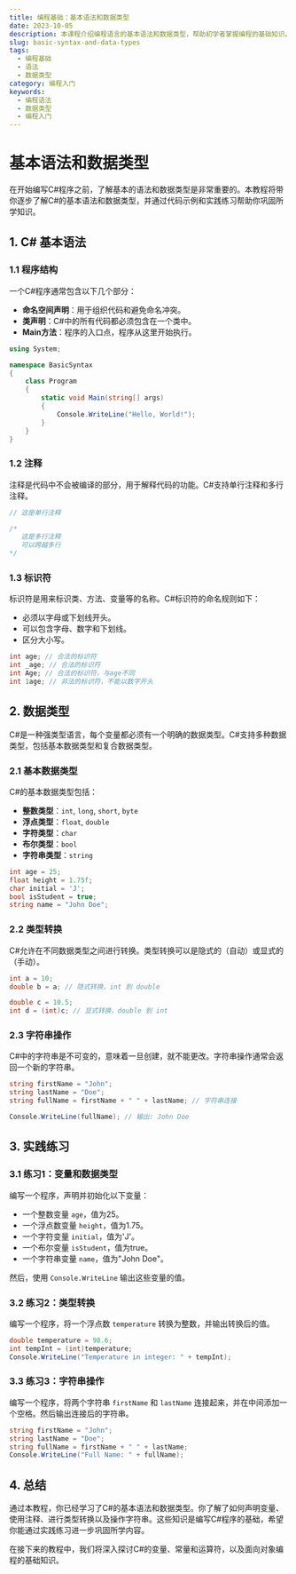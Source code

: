 ```yaml
---
title: 编程基础：基本语法和数据类型
date: 2023-10-05
description: 本课程介绍编程语言的基本语法和数据类型，帮助初学者掌握编程的基础知识。
slug: basic-syntax-and-data-types
tags:
  - 编程基础
  - 语法
  - 数据类型
category: 编程入门
keywords:
  - 编程语法
  - 数据类型
  - 编程入门
---
```


# 基本语法和数据类型

在开始编写C#程序之前，了解基本的语法和数据类型是非常重要的。本教程将带你逐步了解C#的基本语法和数据类型，并通过代码示例和实践练习帮助你巩固所学知识。

## 1. C# 基本语法

### 1.1 程序结构

一个C#程序通常包含以下几个部分：

- **命名空间声明**：用于组织代码和避免命名冲突。
- **类声明**：C#中的所有代码都必须包含在一个类中。
- **Main方法**：程序的入口点，程序从这里开始执行。

```csharp
using System;

namespace BasicSyntax
{
    class Program
    {
        static void Main(string[] args)
        {
            Console.WriteLine("Hello, World!");
        }
    }
}
```

### 1.2 注释

注释是代码中不会被编译的部分，用于解释代码的功能。C#支持单行注释和多行注释。

```csharp
// 这是单行注释

/* 
   这是多行注释
   可以跨越多行
*/
```

### 1.3 标识符

标识符是用来标识类、方法、变量等的名称。C#标识符的命名规则如下：

- 必须以字母或下划线开头。
- 可以包含字母、数字和下划线。
- 区分大小写。

```csharp
int age; // 合法的标识符
int _age; // 合法的标识符
int Age; // 合法的标识符，与age不同
int 1age; // 非法的标识符，不能以数字开头
```

## 2. 数据类型

C#是一种强类型语言，每个变量都必须有一个明确的数据类型。C#支持多种数据类型，包括基本数据类型和复合数据类型。

### 2.1 基本数据类型

C#的基本数据类型包括：

- **整数类型**：`int`, `long`, `short`, `byte`
- **浮点类型**：`float`, `double`
- **字符类型**：`char`
- **布尔类型**：`bool`
- **字符串类型**：`string`

```csharp
int age = 25;
float height = 1.75f;
char initial = 'J';
bool isStudent = true;
string name = "John Doe";
```

### 2.2 类型转换

C#允许在不同数据类型之间进行转换。类型转换可以是隐式的（自动）或显式的（手动）。

```csharp
int a = 10;
double b = a; // 隐式转换，int 到 double

double c = 10.5;
int d = (int)c; // 显式转换，double 到 int
```

### 2.3 字符串操作

C#中的字符串是不可变的，意味着一旦创建，就不能更改。字符串操作通常会返回一个新的字符串。

```csharp
string firstName = "John";
string lastName = "Doe";
string fullName = firstName + " " + lastName; // 字符串连接

Console.WriteLine(fullName); // 输出: John Doe
```

## 3. 实践练习

### 3.1 练习1：变量和数据类型

编写一个程序，声明并初始化以下变量：

- 一个整数变量 `age`，值为25。
- 一个浮点数变量 `height`，值为1.75。
- 一个字符变量 `initial`，值为'J'。
- 一个布尔变量 `isStudent`，值为true。
- 一个字符串变量 `name`，值为"John Doe"。

然后，使用 `Console.WriteLine` 输出这些变量的值。

### 3.2 练习2：类型转换

编写一个程序，将一个浮点数 `temperature` 转换为整数，并输出转换后的值。

```csharp
double temperature = 98.6;
int tempInt = (int)temperature;
Console.WriteLine("Temperature in integer: " + tempInt);
```

### 3.3 练习3：字符串操作

编写一个程序，将两个字符串 `firstName` 和 `lastName` 连接起来，并在中间添加一个空格。然后输出连接后的字符串。

```csharp
string firstName = "John";
string lastName = "Doe";
string fullName = firstName + " " + lastName;
Console.WriteLine("Full Name: " + fullName);
```

## 4. 总结

通过本教程，你已经学习了C#的基本语法和数据类型。你了解了如何声明变量、使用注释、进行类型转换以及操作字符串。这些知识是编写C#程序的基础，希望你能通过实践练习进一步巩固所学内容。

在接下来的教程中，我们将深入探讨C#的变量、常量和运算符，以及面向对象编程的基础知识。